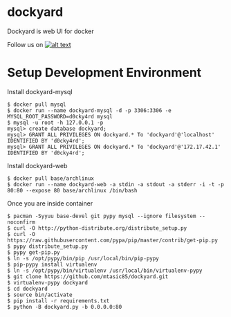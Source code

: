 dockyard
========

Dockyard is web UI for docker

Follow us on [![alt text][1.2]][1]

Setup Development Environment
=============================

Install dockyard-mysql
```
$ docker pull mysql
$ docker run --name dockyard-mysql -d -p 3306:3306 -e MYSQL_ROOT_PASSWORD=d0cky4rd mysql
$ mysql -u root -h 127.0.0.1 -p
mysql> create database dockyard;
mysql> GRANT ALL PRIVILEGES ON dockyard.* To 'dockyard'@'localhost' IDENTIFIED BY 'd0cky4rd';
mysql> GRANT ALL PRIVILEGES ON dockyard.* To 'dockyard'@'172.17.42.1' IDENTIFIED BY 'd0cky4rd';
```

Install dockyard-web
```
$ docker pull base/archlinux
$ docker run --name dockyard-web -a stdin -a stdout -a stderr -i -t -p 80:80 --expose 80 base/archlinux /bin/bash
```

Once you are inside container
```
$ pacman -Syyuu base-devel git pypy mysql --ignore filesystem --noconfirm
$ curl -O http://python-distribute.org/distribute_setup.py
$ curl -O https://raw.githubusercontent.com/pypa/pip/master/contrib/get-pip.py
$ pypy distribute_setup.py
$ pypy get-pip.py
$ ln -s /opt/pypy/bin/pip /usr/local/bin/pip-pypy
$ pip-pypy install virtualenv
$ ln -s /opt/pypy/bin/virtualenv /usr/local/bin/virtualenv-pypy
$ git clone https://github.com/mtasic85/dockyard.git
$ virtualenv-pypy dockyard
$ cd dockyard
$ source bin/activate
$ pip install -r requirements.txt
$ python -B dockyard.py -b 0.0.0.0:80
```

[1.2]: http://i.imgur.com/wWzX9uB.png (getdockyard)
[1]: http://www.twitter.com/getdockyard
